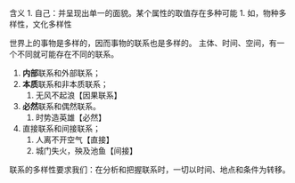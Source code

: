 含义
	1. 自己：并呈现出单一的面貌。某个属性的取值存在多种可能
		1. 如，物种多样性，文化多样性

世界上的事物是多样的，因而事物的联系也是多样的。
	主体、时间、空间，有一个不同就可能存在不同的联系。

1. **内部**联系和外部联系；
2. **本质**联系和非本质联系；
	1. 无风不起浪【因果联系】
3. **必然**联系和偶然联系。
	1. 时势造英雄【必然】
4. 直接联系和间接联系；
	1. 人离不开空气【直接】
	2. 城门失火，殃及池鱼【间接】

联系的多样性要求我们：在分析和把握联系时，一切以时间、地点和条件为转移。